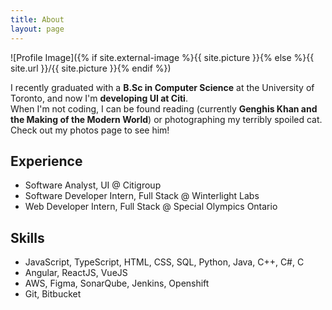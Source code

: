 ```yaml
---
title: About
layout: page
---
```

![Profile Image]({% if site.external-image %}{{ site.picture }}{% else %}{{ site.url }}/{{ site.picture }}{% endif %})

<p>I recently graduated with a <b>B.Sc in Computer Science</b> at the University of Toronto, and now I'm <b>developing UI at Citi</b>.
<br/>
When I'm not coding, I can be found reading (currently <b>Genghis Khan and the Making of the Modern World</b>) or photographing my terribly spoiled cat. Check out my photos page to see him!</p>

<h2>Experience</h2>

<ul>
	<li>Software Analyst, UI @ Citigroup</li>
	<li>Software Developer Intern, Full Stack @ Winterlight Labs</li>
	<li>Web Developer Intern, Full Stack @ Special Olympics Ontario</li>
</ul>

<h2>Skills</h2>

<ul class="skill-list">
	<li>JavaScript, TypeScript, HTML, CSS, SQL, Python, Java, C++, C#, C</li>
	<li>Angular, ReactJS, VueJS</li>
	<li>AWS, Figma, SonarQube, Jenkins, Openshift</li>
	<li>Git, Bitbucket</li>
</ul>
